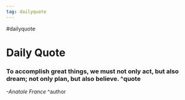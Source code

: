 ```yaml
---
tag: dailyquote
---
```


#dailyquote

# Daily Quote

### To accomplish great things, we must not only act, but also dream; not only plan, but also believe. ^quote
*-Anatole France* ^author
